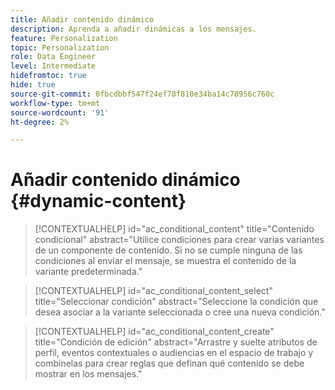 ```yaml
---
title: Añadir contenido dinámico
description: Aprenda a añadir dinámicas a los mensajes.
feature: Personalization
topic: Personalization
role: Data Engineer
level: Intermediate
hidefromtoc: true
hide: true
source-git-commit: 0fbcdbbf547f24ef78f810e34ba14c78956c760c
workflow-type: tm+mt
source-wordcount: '91'
ht-degree: 2%

---
```



# Añadir contenido dinámico {#dynamic-content}

>[!CONTEXTUALHELP]
>id="ac_conditional_content"
>title="Contenido condicional"
>abstract="Utilice condiciones para crear varias variantes de un componente de contenido. Si no se cumple ninguna de las condiciones al enviar el mensaje, se muestra el contenido de la variante predeterminada."

>[!CONTEXTUALHELP]
>id="ac_conditional_content_select"
>title="Seleccionar condición"
>abstract="Seleccione la condición que desea asociar a la variante seleccionada o cree una nueva condición."

>[!CONTEXTUALHELP]
>id="ac_conditional_content_create"
>title="Condición de edición"
>abstract="Arrastre y suelte atributos de perfil, eventos contextuales o audiencias en el espacio de trabajo y combínelas para crear reglas que definan qué contenido se debe mostrar en los mensajes."
